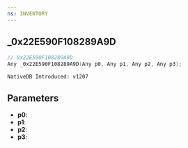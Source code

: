 ```yaml
---
ns: INVENTORY
---
```

## _0x22E590F108289A9D

```c
// 0x22E590F108289A9D
Any _0x22E590F108289A9D(Any p0, Any p1, Any p2, Any p3);
```

```
NativeDB Introduced: v1207
```

## Parameters
* **p0**:
* **p1**:
* **p2**:
* **p3**:
